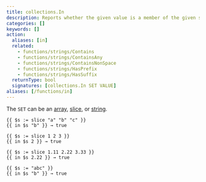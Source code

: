 ```yaml
---
title: collections.In
description: Reports whether the given value is a member of the given set.
categories: []
keywords: []
action:
  aliases: [in]
  related:
    - functions/strings/Contains
    - functions/strings/ContainsAny
    - functions/strings/ContainsNonSpace
    - functions/strings/HasPrefix
    - functions/strings/HasSuffix
  returnType: bool
  signatures: [collections.In SET VALUE]
aliases: [/functions/in]
---
```


The `SET` can be an [array], [slice], or [string].

[array]: /getting-started/glossary/#array
[slice]: /getting-started/glossary/#slice
[string]: /getting-started/glossary/#string

```go-html-template
{{ $s := slice "a" "b" "c" }}
{{ in $s "b" }} → true
```

```go-html-template
{{ $s := slice 1 2 3 }}
{{ in $s 2 }} → true
```

```go-html-template
{{ $s := slice 1.11 2.22 3.33 }}
{{ in $s 2.22 }} → true
```

```go-html-template
{{ $s := "abc" }}
{{ in $s "b" }} → true
```
